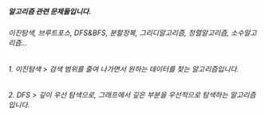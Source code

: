 ##### 알고리즘 관련 문제들입니다.
###### 이진탐색, 브루트포스, DFS&BFS, 분할정복, 그리디알고리즘, 정렬알고리즘, 소수알고리즘...
###### 1. 이진탐색 > 검색 범위를 줄여 나가면서 원하는 데이터를 찾는 알고리즘입니다. 
###### 2. DFS > 깊이 우선 탐색으로, 그래프에서 깊은 부분을 우선적으로 탐색하는 알고리즘입니다.
